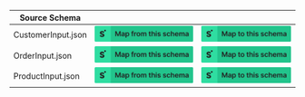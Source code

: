 | Source Schema      |                                                                                                                                                                                                                                                                      |                                                                                                                                                                                                                                                                |
| ------------------ | -------------------------------------------------------------------------------------------------------------------------------------------------------------------------------------------------------------------------------------------------------------------- | -------------------------------------------------------------------------------------------------------------------------------------------------------------------------------------------------------------------------------------------------------------- |
| CustomerInput.json | [![Map from this schema](/images/MapFromThisSchema.svg)](https://terminal.stedi.com/mappings/import?name=Mapping%20from%20CustomerInput&source_json_schema=https://raw.githubusercontent.com/Stedi/registry/main/schemas/shopify/graphql/2022-01/CustomerInput.json) | [![Map to this schema](/images/MapToThisSchema.svg)](https://terminal.stedi.com/mappings/import?name=Mapping%20to%20CustomerInput&target_json_schema=https://raw.githubusercontent.com/Stedi/registry/main/schemas/shopify/graphql/2022-01/CustomerInput.json) |
| OrderInput.json    | [![Map from this schema](/images/MapFromThisSchema.svg)](https://terminal.stedi.com/mappings/import?name=Mapping%20from%20OrderInput&source_json_schema=https://raw.githubusercontent.com/Stedi/registry/main/schemas/shopify/graphql/2022-01/OrderInput.json)       | [![Map to this schema](/images/MapToThisSchema.svg)](https://terminal.stedi.com/mappings/import?name=Mapping%20to%20OrderInput&target_json_schema=https://raw.githubusercontent.com/Stedi/registry/main/schemas/shopify/graphql/2022-01/OrderInput.json)       |
| ProductInput.json  | [![Map from this schema](/images/MapFromThisSchema.svg)](https://terminal.stedi.com/mappings/import?name=Mapping%20from%20ProductInput&source_json_schema=https://raw.githubusercontent.com/Stedi/registry/main/schemas/shopify/graphql/2022-01/ProductInput.json)   | [![Map to this schema](/images/MapToThisSchema.svg)](https://terminal.stedi.com/mappings/import?name=Mapping%20to%20ProductInput&target_json_schema=https://raw.githubusercontent.com/Stedi/registry/main/schemas/shopify/graphql/2022-01/ProductInput.json)   |